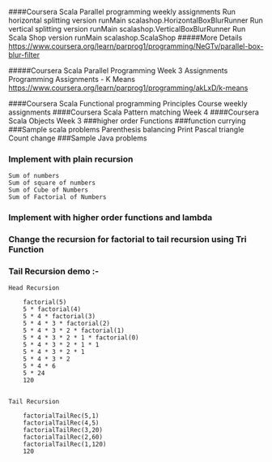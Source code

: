 ####Coursera Scala Parallel programming weekly assignments
    Run horizontal splitting version runMain scalashop.HorizontalBoxBlurRunner
    Run vertical splitting version runMain scalashop.VerticalBoxBlurRunner
    Run Scala Shop version runMain scalashop.ScalaShop
#####More Details
    https://www.coursera.org/learn/parprog1/programming/NeGTv/parallel-box-blur-filter

#####Coursera Scala Parallel Programming Week 3 Assignments
    Programming Assignments - K Means
    https://www.coursera.org/learn/parprog1/programming/akLxD/k-means
    
####Coursera Scala Functional programming Principles Course weekly assignments
####Coursera Scala Pattern matching Week 4
####Coursera Scala Objects Week 3
###higher order Functions
###function currying
###Sample scala problems
    Parenthesis balancing
    Print Pascal triangle
    Count change
###Sample Java problems

### Implement with plain recursion
    Sum of numbers
    Sum of square of numbers
    Sum of Cube of Numbers
    Sum of Factorial of Numbers
        
### Implement with higher order functions and lambda
### Change the recursion for factorial to tail recursion using Tri Function  
### Tail Recursion demo :-      

	Head Recursion 

		factorial(5)
		5 * factorial(4)
		5 * 4 * factorial(3)
		5 * 4 * 3 * factorial(2)
		5 * 4 * 3 * 2 * factorial(1)
		5 * 4 * 3 * 2 * 1 * factorial(0)
		5 * 4 * 3 * 2 * 1 * 1
		5 * 4 * 3 * 2 * 1
		5 * 4 * 3 * 2
		5 * 4 * 6
		5 * 24
		120


	Tail Recursion 

		factorialTailRec(5,1)
		factorialTailRec(4,5)
		factorialTailRec(3,20)
		factorialTailRec(2,60)
		factorialTailRec(1,120)
		120
